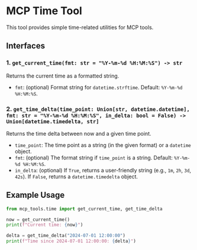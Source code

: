 # MCP Time Tool

This tool provides simple time-related utilities for MCP tools.

## Interfaces

### 1. `get_current_time(fmt: str = "%Y-%m-%d %H:%M:%S") -> str`
Returns the current time as a formatted string.
- `fmt`: (optional) Format string for `datetime.strftime`. Default: `%Y-%m-%d %H:%M:%S`.

### 2. `get_time_delta(time_point: Union[str, datetime.datetime], fmt: str = "%Y-%m-%d %H:%M:%S", in_delta: bool = False) -> Union[datetime.timedelta, str]`
Returns the time delta between now and a given time point.
- `time_point`: The time point as a string (in the given format) or a `datetime` object.
- `fmt`: (optional) The format string if `time_point` is a string. Default: `%Y-%m-%d %H:%M:%S`.
- `in_delta`: (optional) If `True`, returns a user-friendly string (e.g., `1m`, `2h`, `3d`, `42s`). If `False`, returns a `datetime.timedelta` object.

## Example Usage
```python
from mcp_tools.time import get_current_time, get_time_delta

now = get_current_time()
print(f"Current time: {now}")

delta = get_time_delta("2024-07-01 12:00:00")
print(f"Time since 2024-07-01 12:00:00: {delta}")
``` 